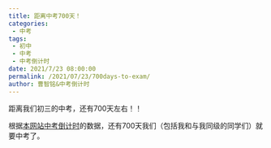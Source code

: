 ```yaml
---
title: 距离中考700天！
categories:
 - 中考
tags:
 - 初中
 - 中考
 - 中考倒计时
date: 2021/7/23 08:00:00
permalink: /2021/07/23/700days-to-exam/
author: 曹智铭&中考倒计时
---
```


距离我们初三的中考，还有700天左右！！

<!-- more -->

根据[本网站中考倒计时](https://blog.caozhiming.tk/zk-exam-time/)的数据，还有700天我们（包括我和与我同级的同学们）就要中考了。


